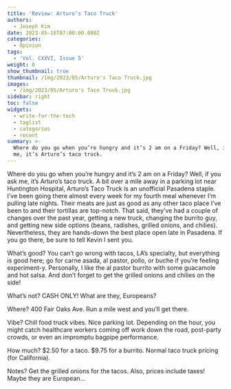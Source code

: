 ```yaml
---
title: 'Review: Arturo’s Taco Truck'
authors:
  - Joseph Kim
date: 2023-05-16T07:00:00.000Z
categories:
  - Opinion
tags:
  - 'Vol. CXXVI, Issue 5'
weight: 0
show_thumbnail: true
thumbnail: /img/2023/05/Arturo's Taco Truck.jpg
images:
  - /img/2023/05/Arturo's Taco Truck.jpg
sidebar: right
toc: false
widgets:
  - write-for-the-tech
  - taglist
  - categories
  - recent
summary: >-
  Where do you go when you’re hungry and it’s 2 am on a Friday? Well, if you ask
  me, it’s Arturo’s taco truck.
---
```


Where do you go when you’re hungry and it’s 2 am on a Friday? Well, if you ask me, it’s Arturo’s taco truck. A bit over a mile away in a parking lot near Huntington Hospital, Arturo’s Taco Truck is an unofficial Pasadena staple. I’ve been going there almost every week for my fourth meal whenever I’m pulling late nights. Their meats are just as good as any other taco place I’ve been to and their tortillas are top-notch. That said, they’ve had a couple of changes over the past year, getting a new truck, changing the burrito guy, and getting new side options (beans, radishes, grilled onions, and chilies). Nevertheless, they are hands-down the best place open late in Pasadena. If you go there, be sure to tell Kevin I sent you.

What’s good? You can’t go wrong with tacos, LA’s specialty, but everything is good here; go for carne asada, al pastor, pollo, or buche if you’re feeling experiment-y. Personally, I like the al pastor burrito with some guacamole and hot salsa. And don’t forget to get the grilled onions and chilies on the side!

What’s not? CASH ONLY! What are they, Europeans?

Where? 400 Fair Oaks Ave. Run a mile west and you’ll get there.

Vibe? Chill food truck vibes. Nice parking lot. Depending on the hour, you might catch healthcare workers coming off work down the road, post-party crowds, or even an impromptu bagpipe performance.

How much? $2.50 for a taco. $9.75 for a burrito. Normal taco truck pricing (for California).

Notes? Get the grilled onions for the tacos. Also, prices include taxes! Maybe they are European…
